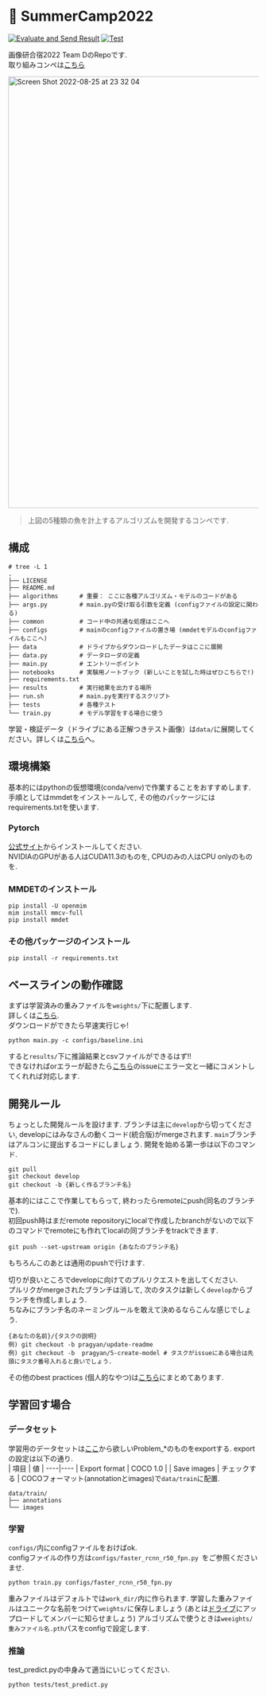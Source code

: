 # :tropical_fish: SummerCamp2022
[![Evaluate and Send Result](https://github.com/Pragyanstha/SummerCamp2022/actions/workflows/evaluate.yml/badge.svg?branch=develop)](https://github.com/Pragyanstha/SummerCamp2022/actions/workflows/evaluate.yml)
[![Test](https://github.com/Pragyanstha/SummerCamp2022/actions/workflows/tests.yml/badge.svg)](https://github.com/Pragyanstha/SummerCamp2022/actions/workflows/tests.yml)

画像研合宿2022 Team DのRepoです.   
取り組みコンペは[こちら](http://alcon.itlab.org/detail/) 

<img width="867" alt="Screen Shot 2022-08-25 at 23 32 04" src="https://user-images.githubusercontent.com/34847559/186693161-8a0d253a-1601-41df-929f-b092be9b7c5b.png">    

> 上図の5種類の魚を計上するアルゴリズムを開発するコンペです.  


## 構成
```
# tree -L 1
.
├── LICENSE
├── README.md
├── algorithms      # 重要： ここに各種アルゴリズム・モデルのコードがある
├── args.py         # main.pyの受け取る引数を定義 (configファイルの設定に関わる)
├── common          # コード中の共通な処理はここへ
├── configs         # mainのconfigファイルの置き場 (mmdetモデルのconfigファイルもここへ)
├── data            # ドライブからダウンロードしたデータはここに展開
├── data.py         # データローダの定義
├── main.py         # エントリーポイント
├── notebooks       # 実験用ノートブック (新しいことを試した時はぜひこちらで!)
├── requirements.txt
├── results         # 実行結果を出力する場所
├── run.sh          # main.pyを実行するスクリプト
├── tests           # 各種テスト
└── train.py        # モデル学習をする場合に使う
```
学習・検証データ（ドライブにある正解つきテスト画像）は```data/```に展開してください。詳しくは[こちら](data/README.md)へ。

## 環境構築
基本的にはpythonの仮想環境(conda/venv)で作業することをおすすめします.  
手順としてはmmdetをインストールして, その他のパッケージにはrequirements.txtを使います.
### Pytorch
[公式サイト](https://pytorch.org/)からインストールしてください.  
NVIDIAのGPUがある人はCUDA11.3のものを, CPUのみの人はCPU onlyのものを.  

### MMDETのインストール
```
pip install -U openmim
mim install mmcv-full
pip install mmdet
```
### その他パッケージのインストール
```
pip install -r requirements.txt
```
## ベースラインの動作確認
まずは学習済みの重みファイルを```weights/```下に配置します.  
詳しくは[こちら](weights/README.md).  
ダウンロードができたら早速実行じゃ!  
```
python main.py -c configs/baseline.ini
```
すると```results/```下に推論結果とcsvファイルができるはず!!  
できなければorエラーが起きたら[こちら](https://github.com/Pragyanstha/SummerCamp2022/issues/5)のissueにエラー文と一緒にコメントしてくれれば対応します.  

## 開発ルール
ちょっとした開発ルールを設けます. ブランチは主に```develop```から切ってください, developにはみなさんの動くコード(統合版)がmergeされます. ```main```ブランチはアルコンに提出するコードにしましょう.  開発を始める第一歩は以下のコマンド.  
```
git pull
git checkout develop
git checkout -b {新しく作るブランチ名}
```
基本的にはここで作業してもらって, 終わったらremoteにpush(同名のブランチで).  
初回push時はまだremote repositoryにlocalで作成したbranchがないので以下のコマンドでremoteにも作れてlocalの同ブランチをtrackできます.  
```
git push --set-upstream origin {あなたのブランチ名}
```
もちろんこのあとは通用のpushで行けます.  

切りが良いところでdevelopに向けてのプルリクエストを出してください.  
プルリクがmergeされたブランチは消して, 次のタスクは新しく```develop```からブランチを作成しましょう.  
ちなみにブランチ名のネーミングルールを敢えて決めるならこんな感じでしょう.  
```
{あなたの名前}/{タスクの説明}
例) git checkout -b pragyan/update-readme
例) git checkout -b  pragyan/5-create-model # タスクがissueにある場合は先頭にタスク番号入れると良いでしょう.
```
その他のbest practices (個人的なやつ)は[こちら](GUIDELINES.md)にまとめてあります.  

## 学習回す場合
### データセット
学習用のデータセットは[ここ](http://tk2-109-55729.vs.sakura.ne.jp/)から欲しいProblem_*のものをexportする. exportの設定は以下の通り.  
| 項目 | 値 |
----|---- 
| Export format | COCO 1.0 |
| Save images | チェックする |
COCOフォーマット(annotationとimages)で```data/train```に配置.  
```
data/train/
├── annotations
└── images
```

### 学習
```configs/```内にconfigファイルをおけばok.  
configファイルの作り方は```configs/faster_rcnn_r50_fpn.py ```をご参照くださいませ.
```
python train.py configs/faster_rcnn_r50_fpn.py 
```
重みファイルはデフォルトでは```work_dir/```内に作られます. 学習した重みファイルはユニークな名前をつけて```weights/```に保存しましょう (あとは[ドライブ](https://drive.google.com/drive/u/4/folders/1QzUicKbJgSQp-K5CSPSX4jgIue9fppzI)にアップロードしてメンバーに知らせましょう)
アルゴリズムで使うときは```weeights/重みファイル名.pth```パスをconfigで設定します.
### 推論
test_predict.pyの中身みて適当にいじってください.
```
python tests/test_predict.py
```
